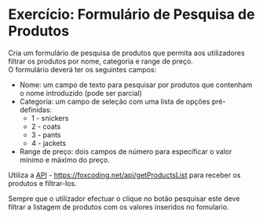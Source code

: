 # Exercício: Formulário de Pesquisa de Produtos

Cria um formulário de pesquisa de produtos que permita aos utilizadores filtrar os produtos por nome, categoria e range de preço.  
O formulário deverá ter os seguintes campos:

* Nome: um campo de texto para pesquisar por produtos que contenham o nome introduzido (pode ser parcial)
* Categoria: um campo de seleção com uma lista de opções pré-definidas:
    * 1 - snickers
    * 2 - coats
    * 3 - pants
    * 4 - jackets
* Range de preço: dois campos de número para especificar o valor mínimo e máximo do preço.

Utiliza a [API](https://foxcoding.net/api/getProductsList) - https://foxcoding.net/api/getProductsList para receber os produtos e filtrar-los.

Sempre que o utilizador efectuar o clique no botão pesquisar este deve filtrar a listagem de produtos com os valores inseridos no fomulario.